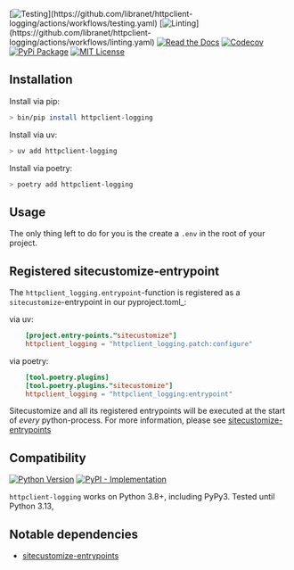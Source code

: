 [![Testing](https://img.shields.io/github/actions/workflow/status/libranet/httpclient-logging/testing.yaml?branch=main&longCache=true&style=flat-square&label=tests&logo=GitHub%20Actions&logoColor=fff")](https://github.com/libranet/httpclient-logging/actions/workflows/testing.yaml)
[![Linting](https://img.shields.io/github/actions/workflow/status/libranet/httpclient-logging/linting.yaml?branch=main&longCache=true&style=flat-square&label=linting&logo=GitHub%20Actions&logoColor=fff")](https://github.com/libranet/httpclient-logging/actions/workflows/linting.yaml)
[![Read the Docs](https://readthedocs.org/projects/httpclient-logging/badge/?version=latest)](https://httpclient-logging.readthedocs.io/en/latest/)
[![Codecov](https://codecov.io/gh/libranet/httpclient-logging/branch/main/graph/badge.svg?token=LYGLIDTNVX)](https://codecov.io/gh/libranet/httpclient-logging)
[![PyPi Package](https://img.shields.io/pypi/v/httpclient-logging?color=%2334D058&label=pypi%20package)](https://pypi.org/project/httpclient-logging/)
[![MIT License](https://img.shields.io/badge/license-MIT-blue.svg)](https://github.com/libranet/httpclient-logging/blob/main/docs/license.md)


## Installation



Install via pip:

```bash
> bin/pip install httpclient-logging
```

Install via uv:

```bash
> uv add httpclient-logging
```

Install via poetry:

```bash
> poetry add httpclient-logging
```


## Usage

The only thing left to do for you is the create a ``.env`` in the root of your project.


## Registered sitecustomize-entrypoint


The ``httpclient_logging.entrypoint``-function is registered as a ``sitecustomize``-entrypoint in our pyproject.toml_:

via uv:
``` toml
    [project.entry-points."sitecustomize"]
    httpclient_logging = "httpclient_logging.patch:configure"
```

via poetry:
``` toml
    [tool.poetry.plugins]
    [tool.poetry.plugins."sitecustomize"]
    httpclient_logging = "httpclient_logging:entrypoint"
```

Sitecustomize and all its registered entrypoints will be executed at the start of *every* python-process.
For more information, please see [sitecustomize-entrypoints](http://pypi.python.org/pypi/sitecustomize-entrypoints)


## Compatibility

 [![Python Version](https://img.shields.io/pypi/pyversions/httpclient-logging?:alt:PyPI-PythonVersion)](https://pypi.org/project/httpclient-logging/)
 [![PyPI - Implementation](https://img.shields.io/pypi/implementation/httpclient-logging?:alt:PyPI-Implementation)](https://pypi.org/project/httpclient-logging/)

``httpclient-logging``  works on Python 3.8+, including PyPy3. Tested until Python 3.13,


## Notable dependencies

- [sitecustomize-entrypoints](http://pypi.python.org/pypi/sitecustomize-entrypoints)
